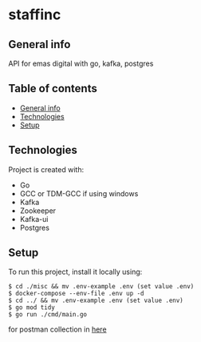 # staffinc

## General info

API for emas digital with go, kafka, postgres

## Table of contents

- [General info](#general-info)
- [Technologies](#technologies)
- [Setup](#setup)

## Technologies

Project is created with:

- Go
- GCC or TDM-GCC if using windows
- Kafka
- Zookeeper
- Kafka-ui
- Postgres

## Setup

To run this project, install it locally using:

```
$ cd ./misc && mv .env-example .env (set value .env)
$ docker-compose --env-file .env up -d
$ cd ../ && mv .env-example .env (set value .env)
$ go mod tidy
$ go run ./cmd/main.go
```

for postman collection in [here](https://github.com/fakriardian/staffinc/blob/main/staffinc.postman_collection.json)

